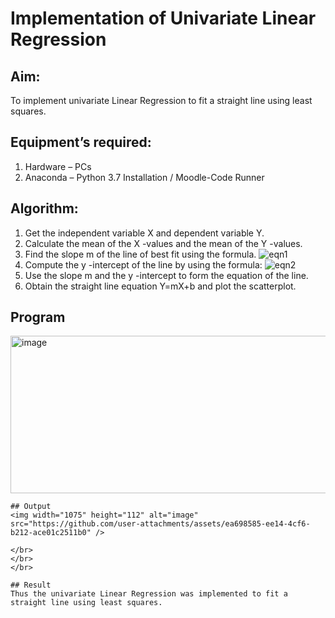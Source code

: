 # Implementation of Univariate Linear Regression
## Aim:
To implement univariate Linear Regression to fit a straight line using least squares.
## Equipment’s required:
1.	Hardware – PCs
2.	Anaconda – Python 3.7 Installation / Moodle-Code Runner
## Algorithm:
1.	Get the independent variable X and dependent variable Y.
2.	Calculate the mean of the X -values and the mean of the Y -values.
3.	Find the slope m of the line of best fit using the formula.
 ![eqn1](./eq1.jpg)
4.	Compute the y -intercept of the line by using the formula:
![eqn2](./eq2.jpg)  
5.	Use the slope m and the y -intercept to form the equation of the line.
6.	Obtain the straight line equation Y=mX+b and plot the scatterplot.
## Program
<img width="928" height="252" alt="image" src="https://github.com/user-attachments/assets/70825966-a0a6-44e4-b039-df4475d8f5e6" />








```
## Output
<img width="1075" height="112" alt="image" src="https://github.com/user-attachments/assets/ea698585-ee14-4cf6-b212-ace01c2511b0" />

</br>
</br>
</br>

## Result
Thus the univariate Linear Regression was implemented to fit a straight line using least squares.
